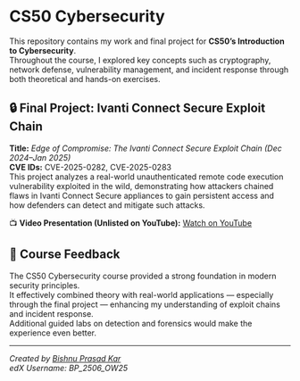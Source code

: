 # CS50 Cybersecurity

This repository contains my work and final project for **CS50’s Introduction to Cybersecurity**.  
Throughout the course, I explored key concepts such as cryptography, network defense, vulnerability management, and incident response through both theoretical and hands-on exercises.

## 🔒 Final Project: Ivanti Connect Secure Exploit Chain

**Title:** _Edge of Compromise: The Ivanti Connect Secure Exploit Chain (Dec 2024–Jan 2025)_  
**CVE IDs:** CVE-2025-0282, CVE-2025-0283  
This project analyzes a real-world unauthenticated remote code execution vulnerability exploited in the wild, demonstrating how attackers chained flaws in Ivanti Connect Secure appliances to gain persistent access and how defenders can detect and mitigate such attacks.

📺 **Video Presentation (Unlisted on YouTube):** [Watch on YouTube](https://youtu.be/WW6_NwY1rwU)

## 💬 Course Feedback

The CS50 Cybersecurity course provided a strong foundation in modern security principles.  
It effectively combined theory with real-world applications — especially through the final project — enhancing my understanding of exploit chains and incident response.  
Additional guided labs on detection and forensics would make the experience even better.

---

_Created by [Bishnu Prasad Kar](https://github.com/Bishnu2430)_  
_edX Username: BP_2506_OW25_

